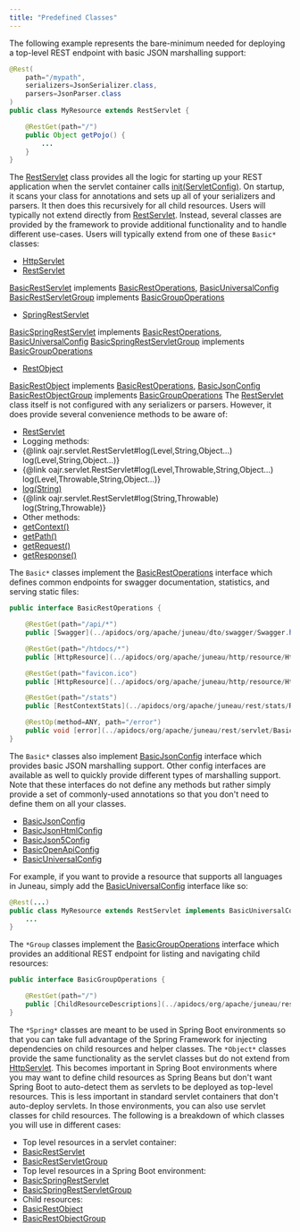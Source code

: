 ```yaml
---
title: "Predefined Classes"
---
```


The following example represents the bare-minimum needed
for deploying a top-level REST endpoint with basic JSON marshalling support:

```java
@Rest(
    path="/mypath",
    serializers=JsonSerializer.class,
    parsers=JsonParser.class
)
public class MyResource extends RestServlet {

    @RestGet(path="/")
    public Object getPojo() {
        ...
    }
}
```


The [RestServlet](../apidocs/org/apache/juneau/rest/servlet/RestServlet.html) class provides all the logic for starting up your REST
application when the servlet container calls [init(ServletConfig)](../apidocs/org/apache/juneau/rest/servlet/RestServlet.html#init(ServletConfig)).
On startup, it scans your class for annotations and sets up
all of your serializers and parsers.  It then does this recursively for all child resources.
Users will typically not extend directly from [RestServlet](../apidocs/org/apache/juneau/rest/servlet/RestServlet.html).  Instead, several classes are provided by the framework to provide additional
functionality and to handle different use-cases.  Users will typically extend from one of these `Basic*` classes:
- [HttpServlet](../apidocs/jakarta/servlet/http/HttpServlet.html)
- [RestServlet](../apidocs/org/apache/juneau/rest/servlet/RestServlet.html)

[BasicRestServlet](../apidocs/org/apache/juneau/rest/servlet/BasicRestServlet.html) implements [BasicRestOperations](../apidocs/org/apache/juneau/rest/servlet/BasicRestOperations.html), [BasicUniversalConfig](../apidocs/org/apache/juneau/rest/config/BasicUniversalConfig.html)
[BasicRestServletGroup](../apidocs/org/apache/juneau/rest/servlet/BasicRestServletGroup.html) implements [BasicGroupOperations](../apidocs/org/apache/juneau/rest/servlet/BasicGroupOperations.html)
- [SpringRestServlet](../apidocs/org/apache/juneau/rest/springboot/SpringRestServlet.html)

[BasicSpringRestServlet](../apidocs/org/apache/juneau/rest/springboot/BasicSpringRestServlet.html) implements [BasicRestOperations](../apidocs/org/apache/juneau/rest/servlet/BasicRestOperations.html), [BasicUniversalConfig](../apidocs/org/apache/juneau/rest/config/BasicUniversalConfig.html)
[BasicSpringRestServletGroup](../apidocs/org/apache/juneau/rest/springboot/BasicSpringRestServletGroup.html) implements [BasicGroupOperations](../apidocs/org/apache/juneau/rest/servlet/BasicGroupOperations.html)
- [RestObject](../apidocs/org/apache/juneau/rest/servlet/RestObject.html)

[BasicRestObject](../apidocs/org/apache/juneau/rest/servlet/BasicRestObject.html) implements [BasicRestOperations](../apidocs/org/apache/juneau/rest/servlet/BasicRestOperations.html), [BasicJsonConfig](../apidocs/org/apache/juneau/rest/config/BasicJsonConfig.html)
[BasicRestObjectGroup](../apidocs/org/apache/juneau/rest/servlet/BasicRestObjectGroup.html) implements [BasicGroupOperations](../apidocs/org/apache/juneau/rest/servlet/BasicGroupOperations.html)
The [RestServlet](../apidocs/org/apache/juneau/rest/servlet/RestServlet.html)
class itself is not configured with any serializers or parsers.  However, it does
provide several convenience methods to be aware of:
- [RestServlet](../apidocs/org/apache/juneau/rest/servlet/RestServlet.html)
- Logging methods:
- \{@link oajr.servlet.RestServlet#log(Level,String,Object...) log(Level,String,Object...)\}
- \{@link oajr.servlet.RestServlet#log(Level,Throwable,String,Object...) log(Level,Throwable,String,Object...)\}
- [log(String)](../apidocs/org/apache/juneau/rest/servlet/RestServlet.html#log(String))
- \{@link oajr.servlet.RestServlet#log(String,Throwable) log(String,Throwable)\}
- Other methods:
- [getContext()](../apidocs/org/apache/juneau/rest/servlet/RestServlet.html#getContext())
- [getPath()](../apidocs/org/apache/juneau/rest/servlet/RestServlet.html#getPath())
- [getRequest()](../apidocs/org/apache/juneau/rest/servlet/RestServlet.html#getRequest())
- [getResponse()](../apidocs/org/apache/juneau/rest/servlet/RestServlet.html#getResponse())

The `Basic*` classes implement the [BasicRestOperations](../apidocs/org/apache/juneau/rest/servlet/BasicRestOperations.html) interface
which defines common endpoints for swagger documentation, statistics, and serving static files:

```java
public interface BasicRestOperations {

    @RestGet(path="/api/*")
    public [Swagger](../apidocs/org/apache/juneau/dto/swagger/Swagger.html) [getSwagger](../apidocs/org/apache/juneau/rest/servlet/BasicRestOperations.html#getSwagger(RestRequest))([RestRequest](../apidocs/org/apache/juneau/rest/RestRequest.html) req);

    @RestGet(path="/htdocs/*")
    public [HttpResource](../apidocs/org/apache/juneau/http/resource/HttpResource.html) {@link oajr.servlet.BasicRestOperations#getHtdoc(String,Locale) getHtdoc}(@Path String path, Locale locale);

    @RestGet(path="favicon.ico")
    public [HttpResource](../apidocs/org/apache/juneau/http/resource/HttpResource.html) [getFavIcon](../apidocs/org/apache/juneau/rest/servlet/BasicRestOperations.html#getFavIcon())();

    @RestGet(path="/stats")
    public [RestContextStats](../apidocs/org/apache/juneau/rest/stats/RestContextStats.html) [getStats](../apidocs/org/apache/juneau/rest/servlet/BasicRestOperations.html#getStats(RestRequest))([RestRequest](../apidocs/org/apache/juneau/rest/RestRequest.html) req);

    @RestOp(method=ANY, path="/error")
    public void [error](../apidocs/org/apache/juneau/rest/servlet/BasicRestOperations.html#error())();
}
```


The `Basic*` classes also implement [BasicJsonConfig](../apidocs/org/apache/juneau/rest/config/BasicJsonConfig.html) interface which
provides basic JSON marshalling support.  Other config interfaces are available as
well to quickly provide different types of marshalling support.  Note that these interfaces
do not define any methods but rather simply provide a set of commonly-used annotations so that
you don't need to define them on all your classes.
- [BasicJsonConfig](../apidocs/org/apache/juneau/rest/config/BasicJsonConfig.html)
- [BasicJsonHtmlConfig](../apidocs/org/apache/juneau/rest/config/BasicJsonHtmlConfig.html)
- [BasicJson5Config](../apidocs/org/apache/juneau/rest/config/BasicJson5Config.html)
- [BasicOpenApiConfig](../apidocs/org/apache/juneau/rest/config/BasicOpenApiConfig.html)
- [BasicUniversalConfig](../apidocs/org/apache/juneau/rest/config/BasicUniversalConfig.html)

For example, if you want to provide a resource that supports all languages in Juneau,
simply add the [BasicUniversalConfig](../apidocs/org/apache/juneau/rest/config/BasicUniversalConfig.html) interface like so:

```java
@Rest(...)
public class MyResource extends RestServlet implements BasicUniversalConfig {
    ...
}
```


The `*Group` classes implement the [BasicGroupOperations](../apidocs/org/apache/juneau/rest/servlet/BasicGroupOperations.html) interface which provides an additional REST endpoint for listing and navigating child resources:

```java
public interface BasicGroupOperations {

    @RestGet(path="/")
    public [ChildResourceDescriptions](../apidocs/org/apache/juneau/rest/beans/ChildResourceDescriptions.html) [getChildren](../apidocs/org/apache/juneau/rest/servlet/BasicGroupOperations.html#getChildren(RestRequest))([RestRequest](../apidocs/org/apache/juneau/rest/RestRequest.html) req);
}
```


The `*Spring*` classes are meant to be used in Spring Boot environments so that you can
take full advantage of the Spring Framework for injecting dependencies on child resources
and helper classes.
The `*Object*` classes provide the same functionality as the servlet
classes but do not extend from [HttpServlet](../apidocs/jakarta/servlet/http/HttpServlet.html).
This becomes important in Spring Boot environments where you may want to
define child resources as Spring Beans but don't want Spring Boot to auto-detect
them as servlets to be deployed as top-level resources.  This is less important
in standard servlet containers that don't auto-deploy servlets.  In those
environments, you can also use servlet classes for child resources.
The following is a breakdown of which classes you will use in different cases:
- Top level resources in a servlet container:
- [BasicRestServlet](../apidocs/org/apache/juneau/rest/servlet/BasicRestServlet.html)
- [BasicRestServletGroup](../apidocs/org/apache/juneau/rest/servlet/BasicRestServletGroup.html)
- Top level resources in a Spring Boot environment:
- [BasicSpringRestServlet](../apidocs/org/apache/juneau/rest/springboot/BasicSpringRestServlet.html)
- [BasicSpringRestServletGroup](../apidocs/org/apache/juneau/rest/springboot/BasicSpringRestServletGroup.html)
- Child resources:
- [BasicRestObject](../apidocs/org/apache/juneau/rest/servlet/BasicRestObject.html)
- [BasicRestObjectGroup](../apidocs/org/apache/juneau/rest/servlet/BasicRestObjectGroup.html)
